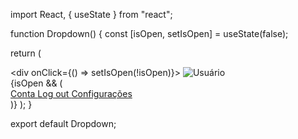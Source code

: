 import React, { useState } from "react";

function Dropdown() {
  const [isOpen, setIsOpen] = useState(false);

  return (
    <div className="relative inline-block text-left">
      <div onClick={() => setIsOpen(!isOpen)}>
        <img
          src="https://images.pexels.com/photos/1681010/pexels-photo-1681010.jpeg?auto=compress&cs=tinysrgb&dpr=1&w=500"
          alt="Usuário"
          className="w-[44px] border border-gray-300 rounded-full aspect-square object-cover "
        />
      </div>
      {isOpen && (
        <div className="absolute right-0 z-10 mt-2 w-56 origin-top-right rounded-md bg-white shadow-lg ring-1 ring-black ring-opacity-5 focus:outline-none">
          <div>
            <a
              href="#"
              className="text-gray-700 block px-4 py-2 text-sm hover:bg-blue-400 hover:text-white duration-150
              rounded-t-md
              "
            >
              Conta
            </a>
            <a
              href="#"
              className="text-gray-700 block px-4 py-2 text-sm hover:bg-blue-400 hover:text-white duration-150"
            >
              Log out
            </a>
            <a
              href="#"
              className="text-gray-700 block px-4 py-2 text-sm hover:bg-blue-400 hover:text-white duration-150 rounded-b-md"
            >
              Configurações
            </a>
          </div>
        </div>
      )}
    </div>
  );
}

export default Dropdown;
